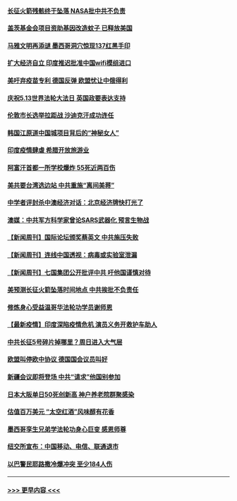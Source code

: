#### [长征火箭残骸终于坠落 NASA批中共不负责](../pages/prog202/a103114314.md?t=05092301) 
#### [盖茨基金会项目资助基因改造蚊子 已释放美国](../pages/prog202/a103114296.md?t=05092301) 
#### [马雅文明再添谜 墨西哥洞穴惊现137红黑手印](../pages/prog202/a103109062.md?t=05092301) 
#### [扩大经济自立 印度推迟批准中国wifi模组进口](../pages/prog202/a103114162.md?t=05092301) 
#### [美吁弃疫苗专利 德国反弹 欧盟忧让中俄得利](../pages/prog202/a103114139.md?t=05092301) 
#### [庆祝5.13世界法轮大法日 英国政要表达支持](../pages/prog202/a103114117.md?t=05092301) 
#### [伦敦市长选举拉距战 沙迪克汗成功连任](../pages/prog202/a103114122.md?t=05092301) 
#### [韩国江原道中国城项目背后的“神秘女人”](../pages/prog202/a103114061.md?t=05092301) 
#### [印度疫情肆虐 希腊开放旅游业](../pages/prog202/a103113935.md?t=05092301) 
#### [阿富汗首都一所学校爆炸 55死近两百伤](../pages/prog202/a103113923.md?t=05092301) 
#### [美共要台湾选边站 中共重施“离间美蒋”](../pages/prog202/a103113245.md?t=05092301) 
#### [中学者评封杀中澳经济对话：北京经济牌快打光了](../pages/prog202/a103113925.md?t=05092301) 
#### [澳媒：中共军方科学家曾论SARS武器化 预言生物战](../pages/prog202/a103113902.md?t=05092301) 
#### [【新闻周刊】国际论坛颁奖蔡英文 中共施压失败](../pages/prog202/a103113958.md?t=05092301) 
#### [【新闻周刊】连线中国透视：病毒或实验室泄漏](../pages/prog202/a103113943.md?t=05092301) 
#### [【新闻周刊】七国集团公开批评中共 吁他国谨慎对待](../pages/prog202/a103113917.md?t=05092301) 
#### [美预测长征火箭坠落时间地点 中共挨批不负责任](../pages/prog202/a103113891.md?t=05092301) 
#### [修炼身心受益温哥华法轮功学员谢师恩](../pages/prog202/a103113880.md?t=05092301) 
#### [【最新疫情】印度深陷疫情危机 演员义务开救护车助人](../pages/prog202/a103113773.md?t=05092301) 
#### [中共长征5号碎片掉哪里？周日进入大气层](../pages/prog202/a103113763.md?t=05092301) 
#### [欧盟叫停欧中协议 德国国会议员叫好](../pages/prog202/a103113716.md?t=05092301) 
#### [新疆会议即将登场 中共“请求”他国别参加](../pages/prog202/a103113559.md?t=05092301) 
#### [日本大阪单日50死创新高 神户养老院群聚感染](../pages/prog202/a103113496.md?t=05092301) 
#### [估值百万美元 “太空红酒”风味醇有花香](../pages/prog202/a103113522.md?t=05092301) 
#### [墨西哥孪生兄弟学法轮功身心巨变 感恩师尊](../pages/prog202/a103113527.md?t=05092301) 
#### [纽交所宣布：中国移动、电信、联通退市](../pages/prog202/a103113504.md?t=05092301) 
#### [以巴警民耶路撒冷爆冲突 至少184人伤](../pages/prog202/a103113474.md?t=05092301) 

----
#### [ >>> 更早内容 <<< ](../indexes/prog202-earlier.md)
